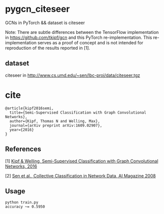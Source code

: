# pygcn_citeseer
GCNs in PyTorch &amp;&amp; dataset is citeseer

Note: There are subtle differences between the TensorFlow implementation in https://github.com/tkipf/gcn and this PyTorch re-implementation. This re-implementation serves as a proof of concept and is not intended for reproduction of the results reported in [1].

## dataset
citeseer in http://www.cs.umd.edu/~sen/lbc-proj/data/citeseer.tgz

# cite
```
@article{kipf2016semi,
  title={Semi-Supervised Classification with Graph Convolutional Networks},
  author={Kipf, Thomas N and Welling, Max},
  journal={arXiv preprint arXiv:1609.02907},
  year={2016}
}
```
## References

[1] [Kipf & Welling, Semi-Supervised Classification with Graph Convolutional Networks, 2016](https://arxiv.org/abs/1609.02907)

[2] [Sen et al., Collective Classification in Network Data, AI Magazine 2008](http://linqs.cs.umd.edu/projects/projects/lbc/)

## Usage
```
python train.py
accuracy ~= 0.5950
```



